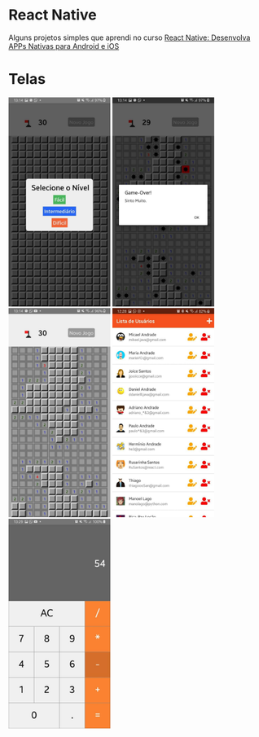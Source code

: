 # React Native
Alguns projetos simples que aprendi no curso [React Native: Desenvolva APPs Nativas para Android e iOS ](https://www.udemy.com/course/curso-react-native/)

# Telas
<p float="left">
  <img src="./mines/telas/game.jpg" width="200" title='Menu Campo Minado'/>
  <img src="./mines/telas/game2.jpg" width="200" title='Campo Minado Fim de jogo'/>
  <img src="./mines/telas/game3.jpg" width="200" title='Campo Minado'/>
  <img src="./rncrud/telas/read.jpg" width="200" title='Crud Context API'/> 
  <img src="./calculator/telas/calculadora.jpg" width="200" title='Calculadora'/>
</p>